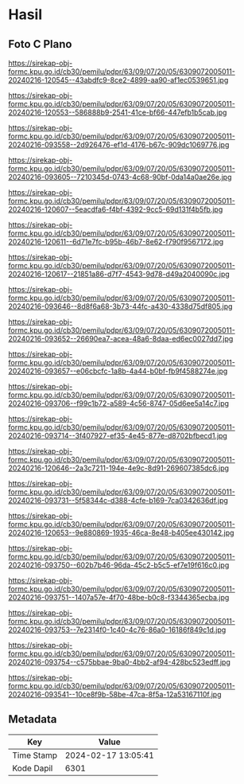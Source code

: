 # Hasil

## Foto C Plano

https://sirekap-obj-formc.kpu.go.id/cb30/pemilu/pdpr/63/09/07/20/05/6309072005011-20240216-120545--43abdfc9-8ce2-4899-aa90-af1ec0539651.jpg

https://sirekap-obj-formc.kpu.go.id/cb30/pemilu/pdpr/63/09/07/20/05/6309072005011-20240216-120553--586888b9-2541-41ce-bf66-447efb1b5cab.jpg

https://sirekap-obj-formc.kpu.go.id/cb30/pemilu/pdpr/63/09/07/20/05/6309072005011-20240216-093558--2d926476-ef1d-4176-b67c-909dc1069776.jpg

https://sirekap-obj-formc.kpu.go.id/cb30/pemilu/pdpr/63/09/07/20/05/6309072005011-20240216-093605--7210345d-0743-4c68-90bf-0da14a0ae26e.jpg

https://sirekap-obj-formc.kpu.go.id/cb30/pemilu/pdpr/63/09/07/20/05/6309072005011-20240216-120607--5eacdfa6-f4bf-4392-9cc5-69d131f4b5fb.jpg

https://sirekap-obj-formc.kpu.go.id/cb30/pemilu/pdpr/63/09/07/20/05/6309072005011-20240216-120611--6d71e7fc-b95b-46b7-8e62-f790f9567172.jpg

https://sirekap-obj-formc.kpu.go.id/cb30/pemilu/pdpr/63/09/07/20/05/6309072005011-20240216-120617--21851a86-d7f7-4543-9d78-d49a2040090c.jpg

https://sirekap-obj-formc.kpu.go.id/cb30/pemilu/pdpr/63/09/07/20/05/6309072005011-20240216-093646--8d8f6a68-3b73-44fc-a430-4338d75df805.jpg

https://sirekap-obj-formc.kpu.go.id/cb30/pemilu/pdpr/63/09/07/20/05/6309072005011-20240216-093652--26690ea7-acea-48a6-8daa-ed6ec0027dd7.jpg

https://sirekap-obj-formc.kpu.go.id/cb30/pemilu/pdpr/63/09/07/20/05/6309072005011-20240216-093657--e06cbcfc-1a8b-4a44-b0bf-fb9f4588274e.jpg

https://sirekap-obj-formc.kpu.go.id/cb30/pemilu/pdpr/63/09/07/20/05/6309072005011-20240216-093706--f99c1b72-a589-4c56-8747-05d6ee5a14c7.jpg

https://sirekap-obj-formc.kpu.go.id/cb30/pemilu/pdpr/63/09/07/20/05/6309072005011-20240216-093714--3f407927-ef35-4e45-877e-d8702bfbecd1.jpg

https://sirekap-obj-formc.kpu.go.id/cb30/pemilu/pdpr/63/09/07/20/05/6309072005011-20240216-120646--2a3c7211-194e-4e9c-8d91-269607385dc6.jpg

https://sirekap-obj-formc.kpu.go.id/cb30/pemilu/pdpr/63/09/07/20/05/6309072005011-20240216-093731--5f58344c-d388-4cfe-b169-7ca0342636df.jpg

https://sirekap-obj-formc.kpu.go.id/cb30/pemilu/pdpr/63/09/07/20/05/6309072005011-20240216-120653--9e880869-1935-46ca-8e48-b405ee430142.jpg

https://sirekap-obj-formc.kpu.go.id/cb30/pemilu/pdpr/63/09/07/20/05/6309072005011-20240216-093750--602b7b46-96da-45c2-b5c5-ef7e19f616c0.jpg

https://sirekap-obj-formc.kpu.go.id/cb30/pemilu/pdpr/63/09/07/20/05/6309072005011-20240216-093751--1407a57e-4f70-48be-b0c8-f3344365ecba.jpg

https://sirekap-obj-formc.kpu.go.id/cb30/pemilu/pdpr/63/09/07/20/05/6309072005011-20240216-093753--7e2314f0-1c40-4c76-86a0-16186f849c1d.jpg

https://sirekap-obj-formc.kpu.go.id/cb30/pemilu/pdpr/63/09/07/20/05/6309072005011-20240216-093754--c575bbae-9ba0-4bb2-af94-428bc523edff.jpg

https://sirekap-obj-formc.kpu.go.id/cb30/pemilu/pdpr/63/09/07/20/05/6309072005011-20240216-093541--10ce8f9b-58be-47ca-8f5a-12a53167110f.jpg


## Metadata

| Key        | Value               |
| ---------- | ------------------- |
| Time Stamp | 2024-02-17 13:05:41 |
| Kode Dapil | 6301                |



